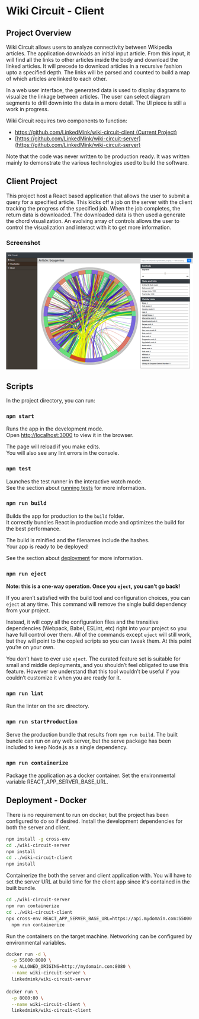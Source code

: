# Wiki Circuit - Client

## Project Overview

Wiki Circuit allows users to analyze connectivity between Wikipedia articles. The application downloads an initial input
article. From this input, it will find all the links to other articles inside the body and download the linked articles. 
It will precede to download articles in a recursive fashion upto a specified depth. The links will be parsed and counted 
to build a map of which articles are linked to each other. 

In a web user interface, the generated data is used to display diagrams to visualize the linkage between articles. The user
can select diagram segments to drill down into the data in a more detail. The UI piece is still a work in progress.

Wiki Circuit requires two components to function:

* [https://github.com/LinkedMink/wiki-circuit-client (Current Project)](https://github.com/LinkedMink/wiki-circuit-client)
* [https://github.com/LinkedMink/wiki-circuit-server](https://github.com/LinkedMink/wiki-circuit-server)

Note that the code was never written to be production ready. It was written mainly to demonstrate the various technologies
used to build the software.

## Client Project

This project host a React based application that allows the user to submit a query for a specified article. This kicks off
a job on the server with the client tracking the progress of the specified job. When the job completes, the return data
is downloaded. The downloaded data is then used a generate the chord visualization. An evolving array of controls allows
the user to control the visualization and interact with it to get more information.

### Screenshot
![UI Screenshot](https://github.com/LinkedMink/wiki-circuit-client/raw/master/screenshot.png)

## Scripts

In the project directory, you can run:

### `npm start`

Runs the app in the development mode.<br />
Open [http://localhost:3000](http://localhost:3000) to view it in the browser.

The page will reload if you make edits.<br />
You will also see any lint errors in the console.

### `npm test`

Launches the test runner in the interactive watch mode.<br />
See the section about [running tests](https://facebook.github.io/create-react-app/docs/running-tests) for more information.

### `npm run build`

Builds the app for production to the `build` folder.<br />
It correctly bundles React in production mode and optimizes the build for the best performance.

The build is minified and the filenames include the hashes.<br />
Your app is ready to be deployed!

See the section about [deployment](https://facebook.github.io/create-react-app/docs/deployment) for more information.

### `npm run eject`

**Note: this is a one-way operation. Once you `eject`, you can’t go back!**

If you aren’t satisfied with the build tool and configuration choices, you can `eject` at any time. This command will remove the single build dependency from your project.

Instead, it will copy all the configuration files and the transitive dependencies (Webpack, Babel, ESLint, etc) right into your project so you have full control over them. All of the commands except `eject` will still work, but they will point to the copied scripts so you can tweak them. At this point you’re on your own.

You don’t have to ever use `eject`. The curated feature set is suitable for small and middle deployments, and you shouldn’t feel obligated to use this feature. However we understand that this tool wouldn’t be useful if you couldn’t customize it when you are ready for it.

### `npm run lint`
Run the linter on the src directory.

### `npm run startProduction`
Serve the production bundle that results from `npm run build`. The built bundle can run on any web server, 
but the serve package has been included to keep Node.js as a single dependency.

### `npm run containerize`
Package the application as a docker container. Set the environmental variable REACT_APP_SERVER_BASE_URL.

## Deployment - Docker

There is no requirement to run on docker, but the project has been configured to do so if desired. Install 
the development dependencies for both the server and client.

```bash
npm install -g cross-env
cd ./wiki-circuit-server
npm install
cd ../wiki-circuit-client
npm install
```

Containerize the both the server and client application with. You will have to set the server URL at build
time for the client app since it's contained in the built bundle.

```bash
cd ./wiki-circuit-server
npm run containerize
cd ../wiki-circuit-client
npx cross-env REACT_APP_SERVER_BASE_URL=https://api.mydomain.com:55000 \
  npm run containerize
```

Run the containers on the target machine. Networking can be configured by environmental variables.

```bash
docker run -d \
  -p 55000:8080 \
  -e ALLOWED_ORIGINS=http://mydomain.com:8080 \
  --name wiki-circuit-server \
  linkedmink/wiki-circuit-server

docker run \
  -p 8080:80 \
  --name wiki-circuit-client \
  linkedmink/wiki-circuit-client
```
